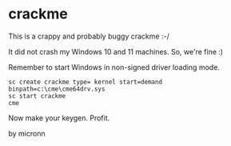 # crackme

This is a crappy and probably buggy crackme :-/

It did not crash my Windows 10 and 11 machines. So, we're fine :)

Remember to start Windows in non-signed driver loading mode.
```
sc create crackme type= kernel start=demand binpath=c:\cme\cme64drv.sys
sc start crackme
cme
```
Now make your keygen. Profit.

by micronn
